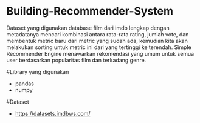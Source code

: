 # Building-Recommender-System
Dataset yang digunakan database film dari imdb lengkap dengan metadatanya mencari kombinasi antara rata-rata rating, jumlah vote, dan membentuk metric baru dari metric yang sudah ada, kemudian kita akan melakukan sorting untuk metric ini dari yang tertinggi ke terendah. Simple Recommender Engine menawarkan rekomendasi yang umum untuk semua user berdasarkan popularitas film dan terkadang genre.

#Library yang digunakan
* pandas 
* numpy 

#Dataset
* https://datasets.imdbws.com/

